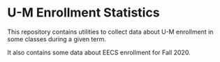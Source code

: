 # U-M Enrollment Statistics
This repository contains utilities to collect data about U-M enrollment
in some classes during a given term.

It also contains some data about EECS enrollment for Fall 2020.
